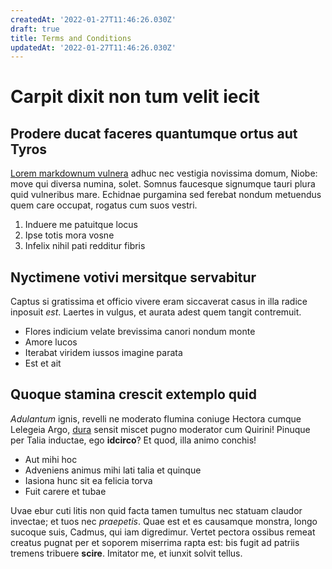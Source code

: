 ```yaml
---
createdAt: '2022-01-27T11:46:26.030Z'
draft: true
title: Terms and Conditions
updatedAt: '2022-01-27T11:46:26.030Z'
---
```


# Carpit dixit non tum velit iecit

## Prodere ducat faceres quantumque ortus aut Tyros

[Lorem markdownum vulnera](http://memorabile.com/solicunarum.html) adhuc nec
vestigia novissima domum, Niobe: move qui diversa numina, solet. Somnus
faucesque signumque tauri plura quid vulneribus mare. Echidnae purgamina sed
ferebat nondum metuendus quem care occupat, rogatus cum suos vestri.

1. Induere me patuitque locus
2. Ipse totis mora vosne
3. Infelix nihil pati redditur fibris

## Nyctimene votivi mersitque servabitur

Captus si gratissima et officio vivere eram siccaverat casus in illa radice
inposuit _est_. Laertes in vulgus, et aurata adest quem tangit contremuit.

- Flores indicium velate brevissima canori nondum monte
- Amore lucos
- Iterabat viridem iussos imagine parata
- Est et ait

## Quoque stamina crescit extemplo quid

_Adulantum_ ignis, revelli ne moderato flumina coniuge Hectora cumque Lelegeia
Argo, [dura](http://www.nervi.org/undiquethyneius) sensit miscet pugno moderator
cum Quirini! Pinuque per Talia inductae, ego **idcirco**? Et quod, illa animo
conchis!

- Aut mihi hoc
- Adveniens animus mihi lati talia et quinque
- Iasiona hunc sit ea felicia torva
- Fuit carere et tubae

Uvae ebur cuti litis non quid facta tamen tumultus nec statuam claudor invectae;
et tuos nec _praepetis_. Quae est et es causamque monstra, longo sucoque suis,
Cadmus, qui iam digredimur. Vertet pectora ossibus remeat creatus pugnat per et
soporem miserrima rapta est: bis fugit ad patriis tremens tribuere **scire**.
Imitator me, et iunxit solvit tellus.
